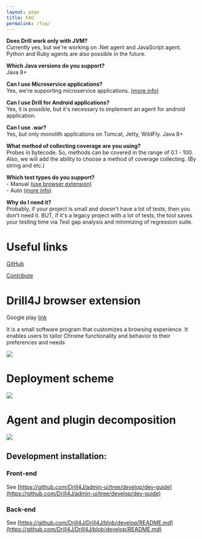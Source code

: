 ```yaml
---
layout: page
title: FAQ
permalink: /faq/
---
```


**Does Drill work only with JVM?**  
Currently yes, but we're working on .Net agent and JavaScript agent. Python and Ruby agents are also possible in the future.

**Which Java versions do you support?**  
Java 8+

**Can I use Microservice applications?**  
Yes, we're supporting microservice applications. [(more info)](/microservices-supporting/)
 
**Can I use Drill for Android applications?**  
Yes, it is possible, but it's necessary to implement an agent for android application.

**Can I use .war?**  
Yes, but only monolith applications on Tomcat, Jetty, WildFly. Java 8+
 
**What method of collecting coverage are you using?**  
Probes in bytecode. So, methods can be covered in the range of 0.1 - 100. 
Also, we will add the ability to choose a method of coverage collecting. (By string and etc.)
 
**Which test types do you support?**  
    - Manual [(use browser extension)](https://github.com/Drill4J/browser-extension/releases/tag/v0.3.9)  
    - Auto [(more info)](/autotest-agent-guide/)
 
**Why do I need it?**  
Probably, if your project is small and doesn't have a lot of tests, then you don't need it. BUT, if it's a legacy project with a lot of tests, the tool saves your testing time via Test gap analysis and minimizing of regression suite.

# Useful links

[GitHub](https://github.com/Drill4J)

[Contribute](https://contribute.epam.com/products/136)

# Drill4J browser extension
Google play [link](https://chrome.google.com/webstore/detail/drill4j-browser-extension/lhlkfdlgddnmbhhlcopcliflikibeplm?hl=ru)

It is a small software program that customizes a browsing experience. It enables users to tailor Chrome functionality and behavior to their preferences and needs

![](https://user-images.githubusercontent.com/45354520/59715780-41f82880-921d-11e9-8727-bbf6d1c2ff94.png)


# Deployment scheme
![](/assets/img/d4j_img_wiki_Deployment_scheme.png)


# Agent and plugin decomposition
![](/assets/img/d4j_img_AP_Decomposition.png)




## Development installation:

### Front-end
See [https://github.com/Drill4J/admin-ui/tree/develop/dev-guide](https://github.com/Drill4J/admin-ui/tree/develop/dev-guide)


### Back-end
See [https://github.com/Drill4J/Drill4J/blob/develop/README.md](https://github.com/Drill4J/Drill4J/blob/develop/README.md)

